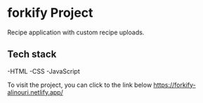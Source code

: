 # forkify Project

Recipe application with custom recipe uploads.

## Tech stack
-HTML 
-CSS 
-JavaScript

To visit the project, you can click to the link below
https://forkify-alinouri.netlify.app/
